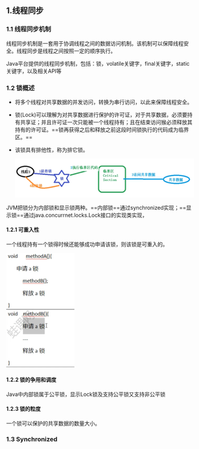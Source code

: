 ## 1.线程同步

### 1.1 线程同步机制

线程同步机制是一套用于协调线程之间的数据访问机制。该机制可以保障线程安全。线程同步是线程之间按照⼀定的顺序执⾏。

Java平台提供的线程同步机制，包括：锁，volatile关键字，final关键字，static关键字，以及相关API等



### 1.2 锁概述

- 将多个线程对共享数据的并发访问，转换为串行访问，以此来保障线程安全。


- 锁(Lock)可以理解为对共享数据进行保护的许可证，对于共享数据，必须要持有共享证；并且许可证一次只能被一个线程持有；且在结束访问猴必须释放其持有的许可证。==锁再获得之后和释放之前这段时间锁执行的代码成为临界区。==

- 该锁具有排他性，称为排它锁。

  ![image-20220424212514817](JAVA25多线程锁.assets/image-20220424212514817.png)

JVM把锁分为内部锁和显示锁两种。==内部锁==通过synchronized实现；==显示锁==通过java.concurrnet.locks.Lock接口的实现类实现，



#### 1.2.1 可重入性

一个线程持有一个锁得时候还能够成功申请该锁，则该锁是可重入的。

<img src="JAVA25多线程锁.assets/image-20220424214101952.png" alt="image-20220424214101952" style="zoom:50%;" />





#### 1.2.2 锁的争用和调度

Java中内部锁属于公平锁，显示Lock锁及支持公平锁又支持非公平锁



#### 1.2.3 锁的粒度

一个锁可以保护的共享数据的数量大小。



### 1.3 Synchronized



